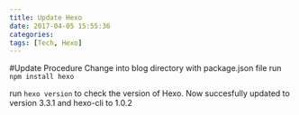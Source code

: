 ```yaml
---
title: Update Hexo
date: 2017-04-05 15:55:36
categories:
tags: [Tech, Hexo]
---
```


#Update Procedure
Change into blog directory with package.json file
run `npm install hexo`

run `hexo version` to check the version of Hexo.
Now succesfully updated to version 3.3.1 and hexo-cli to 1.0.2
